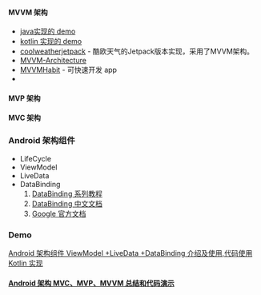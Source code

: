 #### MVVM 架构

- [java实现的 demo](https://github.com/mengjingbo/ViewModelAndLiveDataSample)
- [kotlin 实现的 demo](https://github.com/hgncxzy/ViewModelAndLiveDataSample    )
- [coolweatherjetpack](https://github.com/guolindev/coolweatherjetpack) - 酷欧天气的Jetpack版本实现，采用了MVVM架构。
- [MVVM-Architecture](https://github.com/qingmei2/MVVM-Architecture)
- [MVVMHabit](https://github.com/goldze/MVVMHabit) - 可快速开发 app
- 

#### MVP 架构

#### MVC 架构

### Android 架构组件

- LifeCycle
- ViewModel
- LiveData
- DataBinding
  1. [ DataBinding 系列教程](https://www.jianshu.com/p/53925ccb900e)
  2. [DataBinding 中文文档](https://www.jianshu.com/p/a5f5fc9484a4)
  3. [Google 官方文档](https://developer.android.google.cn/topic/libraries/data-binding/index.html)

### Demo

[Android 架构组件 ViewModel +LiveData +DataBinding 介绍及使用,代码使用 Kotlin 实现]( https://github.com/hgncxzy/ViewModelAndLiveDataSample)

#### [Android 架构 MVC、MVP、MVVM 总结和代码演示](https://github.com/hgncxzy/android-architecture-demo)



